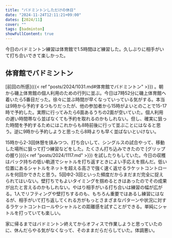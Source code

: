 ```yaml
---
title: "バドミントンしただけの休日"
date: "2024-11-24T12:11:21+09:00"
dates: [2024/11]
cover: ""
tags: [badminton]
showFullContent: true
---
```


今日のバドミントン練習は体育館で1.5時間ほど練習した。久しぶりに相手がいて打ち合いできて楽しかった。

## 体育館でバドミントン

[前回の所感]({{< ref "posts/2024/1031.md#体育館でバドミントン" >}}) 。朝から磯上体育館の個人利用のための行列に並ぶ。今日は7時52分に磯上体育館へ着いたら5番目だった。徐々に並ぶ時間が早くなっていっている気がする。本当は9時から予約するつもりだったが、他の参加者から15時がよいとのことで15-17時で予約した。実際に行ってみたら6面あるうちの2面が空いていた。個人利用の遅い時間帯なら並ばなくても予約を取れるのかもしれない。但し、確実に狙った時間を予約するためにはこれからも8時前後に行って並ぶことにはなると思う。逆に9時から予約しようと思ったら8時よりも早く並ばないといけない。

15時から2-3回休憩を挟みつつ、打ち合いして、シングルスの試合やって、移動した場所に狙って打つ練習などをした。たくさん打ち込みできたので [グリップの握り]({{< ref "posts/2024/1117.md" >}}) を試したりもしていた。今日の収穫はバック持ちの低い軌道でシャトルを打ち返すときによい手応えを掴んだ。低い位置にあるシャトルをネットを超える高さで強く速く返せるラケットコントロールを何回かできたと思う。5回中2-3回といった頻度だからまだまだ完全に捉えられてはいない。壁打ちでもよいタイミングを掴めるときはあったのでその成果が出たと言えるのかもしれない。やはり相手がいる打ち合いは練習の幅が広がる。1人でリフティングや壁打ちするのも、もちろん重要ではあるし練習にはなるが、相手がいて打ち返してくれる方がもっとさまざまなパターンや状況に対するラケットコントロールやシャトルとの距離感を試すことができる。単純にシャトルを打っていても楽しい。

家に帰るまではバドミントン終えてからオフィスで作業しようと思っていたのに、休んだらやる気がなくなって、そのままだらだらしていた。体調悪い。

